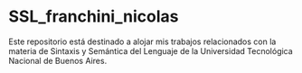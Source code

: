 # SSL_franchini_nicolas
Este repositorio está destinado a alojar mis trabajos relacionados con la materia de Sintaxis y Semántica del Lenguaje de la Universidad Tecnológica Nacional de Buenos Aires.
